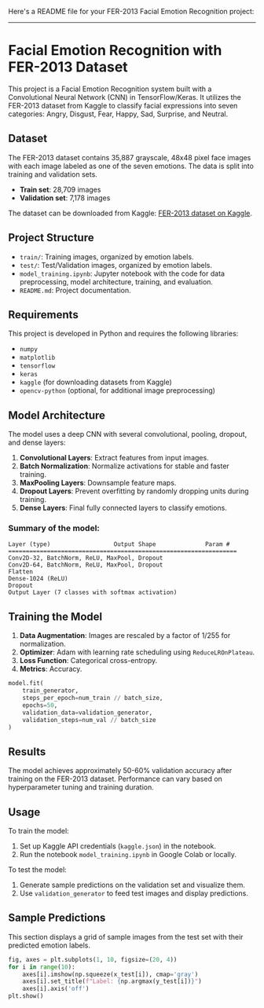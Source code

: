 Here's a README file for your FER-2013 Facial Emotion Recognition project:

---

# Facial Emotion Recognition with FER-2013 Dataset

This project is a Facial Emotion Recognition system built with a Convolutional Neural Network (CNN) in TensorFlow/Keras. It utilizes the FER-2013 dataset from Kaggle to classify facial expressions into seven categories: Angry, Disgust, Fear, Happy, Sad, Surprise, and Neutral.

## Dataset
The FER-2013 dataset contains 35,887 grayscale, 48x48 pixel face images with each image labeled as one of the seven emotions. The data is split into training and validation sets.

- **Train set**: 28,709 images
- **Validation set**: 7,178 images

The dataset can be downloaded from Kaggle: [FER-2013 dataset on Kaggle](https://www.kaggle.com/datasets/msambare/fer2013).

## Project Structure
- `train/`: Training images, organized by emotion labels.
- `test/`: Test/Validation images, organized by emotion labels.
- `model_training.ipynb`: Jupyter notebook with the code for data preprocessing, model architecture, training, and evaluation.
- `README.md`: Project documentation.

## Requirements
This project is developed in Python and requires the following libraries:
- `numpy`
- `matplotlib`
- `tensorflow`
- `keras`
- `kaggle` (for downloading datasets from Kaggle)
- `opencv-python` (optional, for additional image preprocessing)


## Model Architecture
The model uses a deep CNN with several convolutional, pooling, dropout, and dense layers:
1. **Convolutional Layers**: Extract features from input images.
2. **Batch Normalization**: Normalize activations for stable and faster training.
3. **MaxPooling Layers**: Downsample feature maps.
4. **Dropout Layers**: Prevent overfitting by randomly dropping units during training.
5. **Dense Layers**: Final fully connected layers to classify emotions.

### Summary of the model:
```plaintext
Layer (type)                  Output Shape              Param #   
=================================================================
Conv2D-32, BatchNorm, ReLU, MaxPool, Dropout
Conv2D-64, BatchNorm, ReLU, MaxPool, Dropout
Flatten
Dense-1024 (ReLU)
Dropout
Output Layer (7 classes with softmax activation)
```

## Training the Model
1. **Data Augmentation**: Images are rescaled by a factor of 1/255 for normalization.
2. **Optimizer**: Adam with learning rate scheduling using `ReduceLROnPlateau`.
3. **Loss Function**: Categorical cross-entropy.
4. **Metrics**: Accuracy.

```python
model.fit(
    train_generator,
    steps_per_epoch=num_train // batch_size,
    epochs=50,
    validation_data=validation_generator,
    validation_steps=num_val // batch_size
)
```

## Results
The model achieves approximately 50-60% validation accuracy after training on the FER-2013 dataset. Performance can vary based on hyperparameter tuning and training duration.

## Usage
To train the model:
1. Set up Kaggle API credentials (`kaggle.json`) in the notebook.
2. Run the notebook `model_training.ipynb` in Google Colab or locally.

To test the model:
1. Generate sample predictions on the validation set and visualize them.
2. Use `validation_generator` to feed test images and display predictions.

## Sample Predictions
This section displays a grid of sample images from the test set with their predicted emotion labels.

```python
fig, axes = plt.subplots(1, 10, figsize=(20, 4))
for i in range(10):
    axes[i].imshow(np.squeeze(x_test[i]), cmap='gray')
    axes[i].set_title(f"Label: {np.argmax(y_test[i])}")
    axes[i].axis('off')
plt.show()
```
